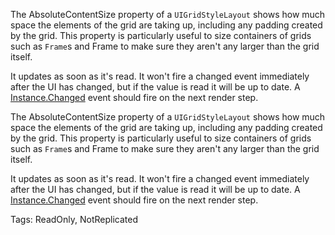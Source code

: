 The AbsoluteContentSize property of a `UIGridStyleLayout` shows how much space the elements of the grid are taking up, including any padding created by the grid. This property is particularly useful to size containers of grids such as `Frame`s and Frame to make sure they aren't any larger than the grid itself.

It updates as soon as it's read. It won't fire a changed event immediately after the UI has changed, but if the value is read it will be up to date. A [Instance.Changed](https://developer.roblox.com/api-reference/event/Instance/Changed) event should fire on the next render step.
	
The AbsoluteContentSize property of a `UIGridStyleLayout` shows how much space the elements of the grid are taking up, including any padding created by the grid. This property is particularly useful to size containers of grids such as `Frame`s and Frame to make sure they aren't any larger than the grid itself.

It updates as soon as it's read. It won't fire a changed event immediately after the UI has changed, but if the value is read it will be up to date. A [Instance.Changed](https://developer.roblox.com/api-reference/event/Instance/Changed) event should fire on the next render step.

Tags: ReadOnly, NotReplicated